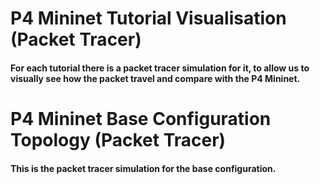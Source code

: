 ﻿# P4 Mininet Tutorial Visualisation (Packet Tracer)
#### For each tutorial there is a packet tracer simulation for it, to allow us to visually see how the packet travel and compare with the P4 Mininet. 
# P4 Mininet Base Configuration Topology (Packet Tracer) 
#### This is the packet tracer simulation for the base configuration. 